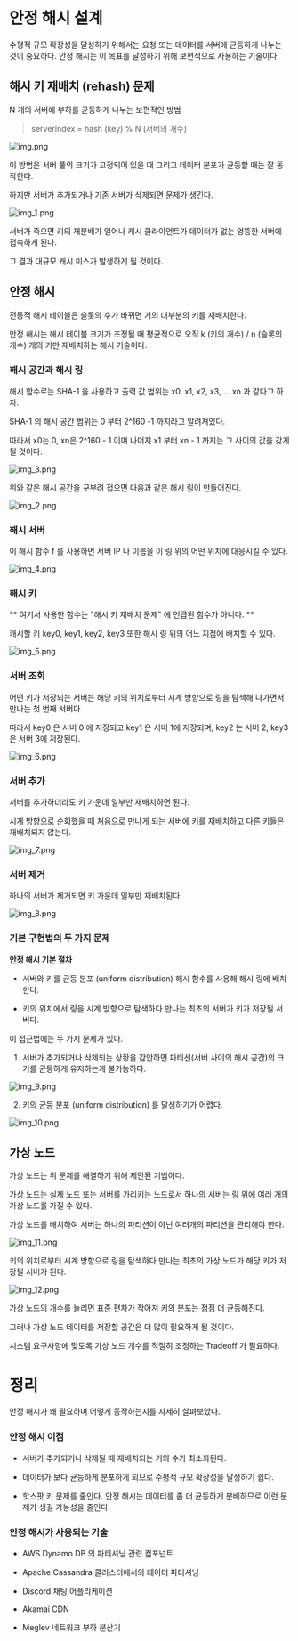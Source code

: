 # 안정 해시 설계
수평적 규모 확장성을 달성하기 위해서는 요청 또는 데이터를 서버에 균등하게 나누는 것이 중요하다.
안정 해시는 이 목표를 달성하기 위해 보편적으로 사용하는 기술이다.

## 해시 키 재배치 (rehash) 문제
N 개의 서버에 부하를 균등하게 나누는 보편적인 방법

> serverIndex = hash (key) % N (서버의 개수)

![img.png](img.png)

이 방법은 서버 풀의 크기가 고정되어 있을 때 그리고 데이터 분포가 균등할 때는 잘 동작한다.

하지만 서버가 추가되거나 기존 서버가 삭제되면 문제가 생긴다.

![img_1.png](img_1.png)

서버가 죽으면 키의 재분배가 일어나 캐시 클라이언트가 데이터가 없는 엉뚱한 서버에 접속하게 된다.

그 결과 대규모 캐시 미스가 발생하게 될 것이다.

## 안정 해시
전통적 해시 테이블은 슬롯의 수가 바뀌면 거의 대부분의 키를 재배치한다.

안정 해시는 해시 테이블 크기가 조정될 때 평균적으로 오직 k (키의 개수) / n (슬롯의 개수) 개의 키만 재배치하는 해시 기술이다.

### 해시 공간과 해시 링
해시 함수로는 SHA-1 을 사용하고 출력 값 범위는 x0, x1, x2, x3, ... xn 과 같다고 하자.

SHA-1 의 해시 공간 범위는 0 부터 2^160 -1 까지라고 알려져있다.

따라서 x0는 0, xn은 2^160 - 1 이며 나머지 x1 부터 xn - 1 까지는 그 사이의 값을 갖게 될 것이다.

![img_3.png](img_3.png)

위와 같은 해시 공간을 구부려 접으면 다음과 같은 해시 링이 만들어진다.

![img_2.png](img_2.png)

### 해시 서버
이 해시 함수 f 를 사용하면 서버 IP 나 이름을 이 링 위의 어떤 위치에 대응시킬 수 있다.

![img_4.png](img_4.png)

### 해시 키
** 여기서 사용한 함수는 "해시 키 재배치 문제" 에 언급된 함수가 아니다. **

캐시할 키 key0, key1, key2, key3 또한 해시 링 위의 어느 지점에 배치할 수 있다.

![img_5.png](img_5.png)

### 서버 조회
어떤 키가 저장되는 서버는 해당 키의 위치로부터 시계 방향으로 링을 탐색해 나가면서 만나는 첫 번째 서버다.

따라서 key0 은 서버 0 에 저장되고 key1 은 서버 1에 저장되며, key2 는  서버 2, key3 은 서버 3에 저장된다.

![img_6.png](img_6.png)

### 서버 추가

서버를 추가하더라도 키 가운데 일부만 재배치하면 된다.

시계 방향으로 순회했을 때 처음으로 만나게 되는 서버에 키를 재배치하고 다른 키들은 재배치되지 않는다.

![img_7.png](img_7.png)

### 서버 제거
하나의 서버가 제거되면 키 가운데 일부만 재배치된다.

![img_8.png](img_8.png)

### 기본 구현법의 두 가지 문제

**안정 해시 기본 절차**

- 서버와 키를 균등 분포 (uniform distribution) 해시 함수를 사용해 해시 링에 배치한다.


- 키의 위치에서 링을 시계 방향으로 탐색하다 만나는 최초의 서버가 키가 저장될 서버다.

이 접근법에는 두 가지 문제가 있다.

1. 서버가 추가되거나 삭제되는 상황을 감안하면 파티션(서버 사이의 해시 공간)의 크기를 균등하게 유지하는게 불가능하다.

![img_9.png](img_9.png)


2. 키의 균등 분포 (uniform distribution) 를 달성하기가 어렵다.

![img_10.png](img_10.png)

## 가상 노드
가상 노드는 위 문제를 해결하기 위해 제안된 기법이다.

가상 노드는 실제 노드 또는 서버를 가리키는 노드로서 하나의 서버는 링 위에 여러 개의 가상 노드를 가질 수 있다.

가상 노드를 배치하여 서버는 하나의 파티션이 아닌 여러개의 파티션을 관리해야 한다.

![img_11.png](img_11.png)

키의 위치로부터 시계 방향으로 링을 탐색하다 만나는 최초의 가상 노드가 해당 키가 저장될 서버가 된다.

![img_12.png](img_12.png)

가상 노드의 개수를 늘리면 표준 편차가 작아져 키의 분포는 점점 더 균등해진다.

그러나 가상 노드 데이터를 저장할 공간은 더 많이 필요하게 될 것이다.

시스템 요구사항에 맞도록 가상 노드 개수를 적절히 조정하는 Tradeoff 가 필요하다.

# 정리
안정 해시가 왜 필요하며 어떻게 동작하는지를 자세히 살펴보았다.

### 안정 해시 이점
- 서버가 추가되거나 삭제될 때 재배치되는 키의 수가 최소화된다.


- 데이터가 보다 균등하게 분포하게 되므로 수평적 규모 확장성을 달성하기 쉽다.


- 핫스팟 키 문제를 줄인다. 안정 해시는 데이터를 좀 더 균등하게 분배하므로 이런 문제가 생길 가능성을 줄인다.

### 안정 해시가 사용되는 기술
- AWS Dynamo DB 의 파티셔닝 관련 컴포넌트


- Apache Cassandra 클러스터에서의 데이터 파티셔닝


- Discord 채팅 어플리케이션


- Akamai CDN


- Meglev 네트워크 부하 분산기
